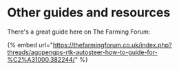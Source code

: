 # Other guides and resources

There's a great guide here on The Farming Forum:

{% embed url="https://thefarmingforum.co.uk/index.php?threads/agopengps-rtk-autosteer-how-to-guide-for-%C2%A31000.382244/" %}

